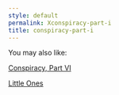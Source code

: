 ```yaml
---
style: default
permalink: Xconspiracy-part-i
title: conspiracy-part-i
---
```

You may also like:

[Conspiracy, Part VI](http://scp-wiki.net/conspiracy-part-vi)

[Little Ones](http://scp-wiki.net/little-ones)
